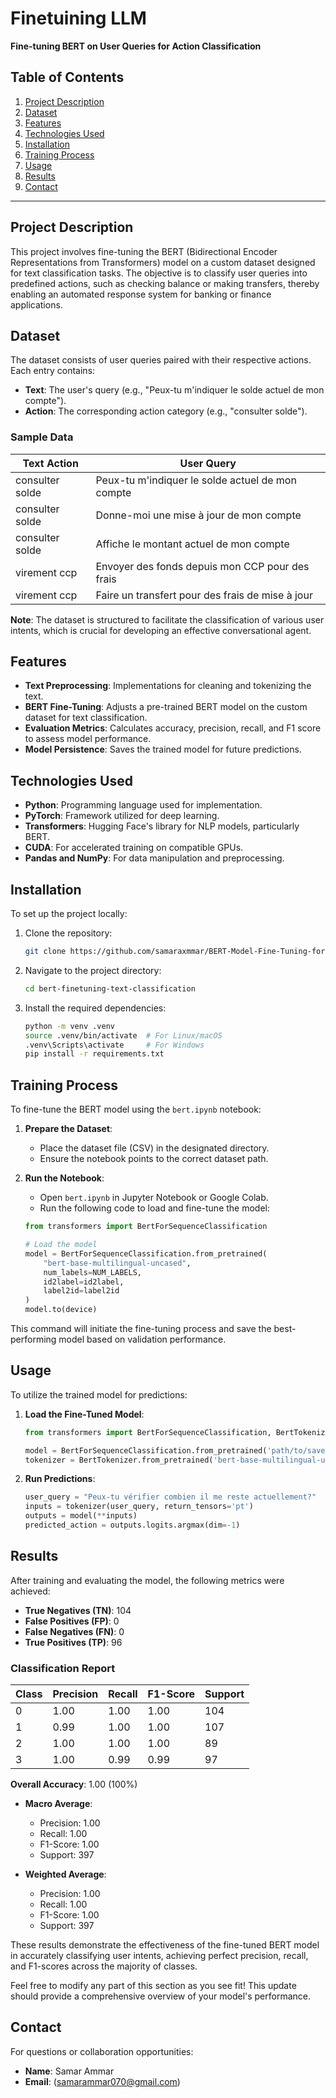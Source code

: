 # Finetuining LLM

**Fine-tuning BERT on User Queries for Action Classification**

## Table of Contents

1. [Project Description](#project-description)
2. [Dataset](#dataset)
3. [Features](#features)
4. [Technologies Used](#technologies-used)
5. [Installation](#installation)
6. [Training Process](#training-process)
7. [Usage](#usage)
8. [Results](#results)
9. [Contact](#contact)

---

## Project Description

This project involves fine-tuning the BERT (Bidirectional Encoder Representations from Transformers) model on a custom dataset designed for text classification tasks. The objective is to classify user queries into predefined actions, such as checking balance or making transfers, thereby enabling an automated response system for banking or finance applications.

## Dataset

The dataset consists of user queries paired with their respective actions. Each entry contains:

- **Text**: The user's query (e.g., "Peux-tu m'indiquer le solde actuel de mon compte").
- **Action**: The corresponding action category (e.g., "consulter solde").

### Sample Data

| Text Action | User Query |
| --- | --- |
| consulter solde | Peux-tu m'indiquer le solde actuel de mon compte |
| consulter solde | Donne-moi une mise à jour de mon compte |
| consulter solde | Affiche le montant actuel de mon compte |
| virement ccp | Envoyer des fonds depuis mon CCP pour des frais |
| virement ccp | Faire un transfert pour des frais de mise à jour |

**Note**: The dataset is structured to facilitate the classification of various user intents, which is crucial for developing an effective conversational agent.

## Features

- **Text Preprocessing**: Implementations for cleaning and tokenizing the text.
- **BERT Fine-Tuning**: Adjusts a pre-trained BERT model on the custom dataset for text classification.
- **Evaluation Metrics**: Calculates accuracy, precision, recall, and F1 score to assess model performance.
- **Model Persistence**: Saves the trained model for future predictions.

## Technologies Used

- **Python**: Programming language used for implementation.
- **PyTorch**: Framework utilized for deep learning.
- **Transformers**: Hugging Face's library for NLP models, particularly BERT.
- **CUDA**: For accelerated training on compatible GPUs.
- **Pandas and NumPy**: For data manipulation and preprocessing.

## Installation

To set up the project locally:

1. Clone the repository:
    ```sh
    git clone https://github.com/samaraxmmar/BERT-Model-Fine-Tuning-for-Text-Classification.git
    ```
2. Navigate to the project directory:
    ```sh
    cd bert-finetuning-text-classification
    ```
3. Install the required dependencies:
    ```sh
    python -m venv .venv
    source .venv/bin/activate  # For Linux/macOS
    .venv\Scripts\activate     # For Windows
    pip install -r requirements.txt
    ```

## Training Process

To fine-tune the BERT model using the `bert.ipynb` notebook:

1. **Prepare the Dataset**:
   - Place the dataset file (CSV) in the designated directory.
   - Ensure the notebook points to the correct dataset path.

2. **Run the Notebook**:
   - Open `bert.ipynb` in Jupyter Notebook or Google Colab.
   - Run the following code to load and fine-tune the model:
    ```python
    from transformers import BertForSequenceClassification

    # Load the model
    model = BertForSequenceClassification.from_pretrained(
        "bert-base-multilingual-uncased",
        num_labels=NUM_LABELS,
        id2label=id2label,
        label2id=label2id
    )
    model.to(device)
    ```

This command will initiate the fine-tuning process and save the best-performing model based on validation performance.

## Usage

To utilize the trained model for predictions:

1. **Load the Fine-Tuned Model**:
    ```python
    from transformers import BertForSequenceClassification, BertTokenizer

    model = BertForSequenceClassification.from_pretrained('path/to/saved/model')
    tokenizer = BertTokenizer.from_pretrained('bert-base-multilingual-uncased')
    ```

2. **Run Predictions**:
    ```python
    user_query = "Peux-tu vérifier combien il me reste actuellement?"
    inputs = tokenizer(user_query, return_tensors='pt')
    outputs = model(**inputs)
    predicted_action = outputs.logits.argmax(dim=-1)
    ```

## Results

After training and evaluating the model, the following metrics were achieved:

- **True Negatives (TN)**: 104
- **False Positives (FP)**: 0
- **False Negatives (FN)**: 0
- **True Positives (TP)**: 96

### Classification Report

| Class | Precision | Recall | F1-Score | Support |
|-------|-----------|--------|----------|---------|
| 0     | 1.00      | 1.00   | 1.00     | 104     |
| 1     | 0.99      | 1.00   | 1.00     | 107     |
| 2     | 1.00      | 1.00   | 1.00     | 89      |
| 3     | 1.00      | 0.99   | 0.99     | 97      |

**Overall Accuracy**: 1.00 (100%)

- **Macro Average**:
  - Precision: 1.00
  - Recall: 1.00
  - F1-Score: 1.00
  - Support: 397

- **Weighted Average**:
  - Precision: 1.00
  - Recall: 1.00
  - F1-Score: 1.00
  - Support: 397

These results demonstrate the effectiveness of the fine-tuned BERT model in accurately classifying user intents, achieving perfect precision, recall, and F1-scores across the majority of classes.

Feel free to modify any part of this section as you see fit! This update should provide a comprehensive overview of your model's performance.

## Contact

For questions or collaboration opportunities:

- **Name**: Samar Ammar
- **Email**: (samarammar070@gmail.com)
